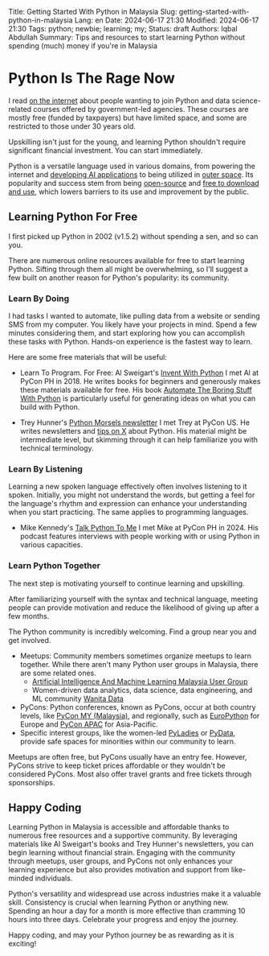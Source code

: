 Title: Getting Started With Python in Malaysia
Slug: getting-started-with-python-in-malaysia
Lang: en
Date: 2024-06-17 21:30
Modified: 2024-06-17 21:30
Tags: python; newbie; learning; my;
Status: draft
Authors: Iqbal Abdullah
Summary: Tips and resources to start learning Python without spending (much) money if you're in Malaysia

# Python Is The Rage Now

I read [on the internet](https://x.com/reviewbyyasmin/status/1802258242342736212) about people wanting to join Python and data science-related courses offered by government-led agencies. These courses are mostly free (funded by taxpayers) but have limited space, and some are restricted to those under 30 years old.

Upskilling isn't just for the young, and learning Python shouldn't require significant financial investment. You can start immediately.

Python is a versatile language used in various domains, from powering the internet and [developing AI applications](https://huggingface.co/learn/nlp-course/en/chapter0/1) to being utilized in [outer space](https://datatas.com/does-nasa-use-python/). Its popularity and success stem from being [open-source](https://github.com/python/cpython) and [free to download and use](https://www.python.org/downloads/), which lowers barriers to its use and improvement by the public.

## Learning Python For Free

I first picked up Python in 2002 (v1.5.2) without spending a sen, and so can you.

There are numerous online resources available for free to start learning Python. Sifting through them all might be overwhelming, so I'll suggest a few built on another reason for Python's popularity: its community.

### Learn By Doing

I had tasks I wanted to automate, like pulling data from a website or sending SMS from my computer. You likely have your projects in mind. Spend a few minutes considering them, and start exploring how you can accomplish these tasks with Python. Hands-on experience is the fastest way to learn.

Here are some free materials that will be useful:

- Learn To Program. For Free: Al Sweigart's [Invent With Python](https://inventwithpython.com)
    I met Al at PyCon PH in 2018. He writes books for beginners and generously makes these materials available for free. His book [Automate The Boring Stuff With Python](https://automatetheboringstuff.com) is particularly useful for generating ideas on what you can build with Python.

- Trey Hunner's [Python Morsels newsletter](https://www.pythonmorsels.com/newsletter/)
    I met Trey at PyCon US. He writes newsletters and [tips on X](https://x.com/treyhunner) about Python. His material might be intermediate level, but skimming through it can help familiarize you with technical terminology.

### Learn By Listening

Learning a new spoken language effectively often involves listening to it spoken. Initially, you might not understand the words, but getting a feel for the language's rhythm and expression can enhance your understanding when you start practicing. The same applies to programming languages.

- Mike Kennedy's [Talk Python To Me](https://talkpython.fm)
    I met Mike at PyCon PH in 2024. His podcast features interviews with people working with or using Python in various capacities.

### Learn Python Together

The next step is motivating yourself to continue learning and upskilling.

After familiarizing yourself with the syntax and technical language, meeting people can provide motivation and reduce the likelihood of giving up after a few months.

The Python community is incredibly welcoming. Find a group near you and get involved.

- Meetups: Community members sometimes organize meetups to learn together. While there aren't many Python user groups in Malaysia, there are some related ones.
    - [Artificial Intelligence And Machine Learning Malaysia User Group](https://tfugmy.peatix.com)
    - Women-driven data analytics, data science, data engineering, and ML community [Wanita Data](https://x.com/WanitaData)
- PyCons: Python conferences, known as PyCons, occur at both country levels, like [PyCon MY (Malaysia)](https://pycon.my/), and regionally, such as [EuroPython](https://europython.eu) for Europe and [PyCon APAC](https://pycon.asia) for Asia-Pacific.
- Specific interest groups, like the women-led [PyLadies](https://pyladies.com/locations/) or [PyData](https://www.meetup.com/PyDataKL/), provide safe spaces for minorities within our community to learn.

Meetups are often free, but PyCons usually have an entry fee. However, PyCons strive to keep ticket prices affordable or they wouldn't be considered PyCons. Most also offer travel grants and free tickets through sponsorships.

## Happy Coding

Learning Python in Malaysia is accessible and affordable thanks to numerous free resources and a supportive community. By leveraging materials like Al Sweigart's books and Trey Hunner's newsletters, you can begin learning without financial strain. Engaging with the community through meetups, user groups, and PyCons not only enhances your learning experience but also provides motivation and support from like-minded individuals.

Python's versatility and widespread use across industries make it a valuable skill. Consistency is crucial when learning Python or anything new. Spending an hour a day for a month is more effective than cramming 10 hours into three days. Celebrate your progress and enjoy the journey.

Happy coding, and may your Python journey be as rewarding as it is exciting!
